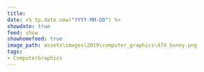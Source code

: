 ```yaml
---
title: 
date: <% tp.date.now("YYYY-MM-DD") %>
showdate: true
feed: show
showhomefeed: true
image_path: assets\images\2019\computer_graphics\474_bunny.png
tags:
- ComputerGraphics
---
```


